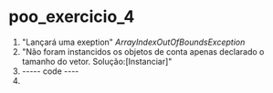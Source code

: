# poo_exercicio_4
1. "Lançará uma exeption" _ArrayIndexOutOfBoundsException_
2.  "Não foram instancidos os objetos de conta apenas declarado o tamanho do vetor. Solução:[Instanciar]"
3. ----- code ----
4.